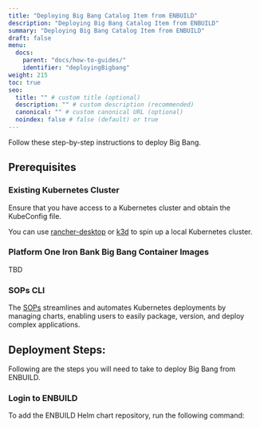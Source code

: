 ```yaml
---
title: "Deploying Big Bang Catalog Item from ENBUILD"
description: "Deploying Big Bang Catalog Item from ENBUILD"
summary: "Deploying Big Bang Catalog Item from ENBUILD"
draft: false
menu:
  docs:
    parent: "docs/how-to-guides/"
    identifier: "deployingBigbang"
weight: 215
toc: true
seo:
  title: "" # custom title (optional)
  description: "" # custom description (recommended)
  canonical: "" # custom canonical URL (optional)
  noindex: false # false (default) or true
---
```


Follow these step-by-step instructions to deploy Big Bang.

## Prerequisites

### Existing Kubernetes Cluster

Ensure that you have access to a Kubernetes cluster and obtain the KubeConfig file.

You can use [rancher-desktop](https://docs.rancherdesktop.io/getting-started/installation/) or [k3d](../../references/k3d/) to spin up a local Kubernetes cluster.

### Platform One Iron Bank Big Bang Container Images

TBD

### SOPs CLI

The [SOPs](https://helm.sh/) streamlines and automates Kubernetes deployments by managing charts, enabling users to easily package, version, and deploy complex applications.

## Deployment Steps:

Following are the steps you will need to take to deploy Big Bang from ENBUILD.

### Login to ENBUILD

To add the ENBUILD Helm chart repository, run the following command:
